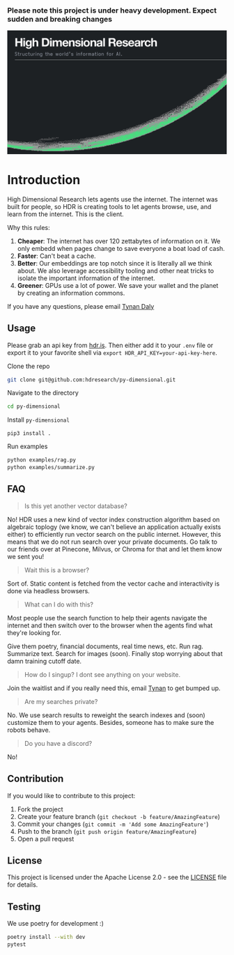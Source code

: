 ### Please note this project is under heavy development. Expect sudden and breaking changes

![High Dimensional Resarch loves accessibility!](static/card.jpg)

# Introduction

High Dimensional Research lets agents use the internet. The internet was built for people, so HDR is creating tools to let agents browse, use, and learn from the internet. This is the client.

Why this rules:

1. **Cheaper**: The internet has over 120 zettabytes of information on it. We only embedd when pages change to save everyone a boat load of cash.
2. **Faster**: Can't beat a cache.
3. **Better**: Our embeddings are top notch since it is literally all we think about. We also leverage accessibility tooling and other neat tricks to isolate the important information of the internet.
4. **Greener**: GPUs use a lot of power. We save your wallet and the planet by creating an information commons.

If you have any questions, please email [Tynan Daly](mailto:tynan.daly@hdr.is)

## Usage

Please grab an api key from [hdr.is](https://hdr.is). Then either add it to your `.env` file or export it to your favorite shell via `export HDR_API_KEY=your-api-key-here`.

Clone the repo

```sh
git clone git@github.com:hdresearch/py-dimensional.git
```

Navigate to the directory

```sh
cd py-dimensional
```

Install `py-dimensional`

```
pip3 install .
```

Run examples

```sh
python examples/rag.py
python examples/summarize.py
```

## FAQ

> Is this yet another vector database?

No! HDR uses a new kind of vector index construction algorithm based on algebraic toplogy (we know, we can't believe an application actually exists either) to efficiently run vector search on the public internet. However, this means that we do not run search over your private documents. Go talk to our friends over at Pinecone, Milvus, or Chroma for that and let them know we sent you!

> Wait this is a browser?

Sort of. Static content is fetched from the vector cache and interactivity is done via headless browsers.

> What can I do with this?

Most people use the search function to help their agents navigate the internet and then switch over to the browser when the agents find what they're looking for.

Give them poetry, financial documents, real time news, etc. Run rag. Summarize text. Search for images (soon). Finally stop worrying about that damn training cutoff date.

> How do I singup? I dont see anything on your website.

Join the waitlist and if you really need this, email [Tynan](mailto:tynan.daly@hdrl.is) to get bumped up.

> Are my searches private?

No. We use search results to reweight the search indexes and (soon) customize them to your agents. Besides, someone has to make sure the robots behave.

> Do you have a discord?

No!

## Contribution

If you would like to contribute to this project:

1. Fork the project
2. Create your feature branch (`git checkout -b feature/AmazingFeature`)
3. Commit your changes (`git commit -m 'Add some AmazingFeature'`)
4. Push to the branch (`git push origin feature/AmazingFeature`)
5. Open a pull request

## License

This project is licensed under the Apache License 2.0 - see the [LICENSE](LICENSE) file for details.

## Testing

We use poetry for development :)

```bash
poetry install --with dev
pytest
```
